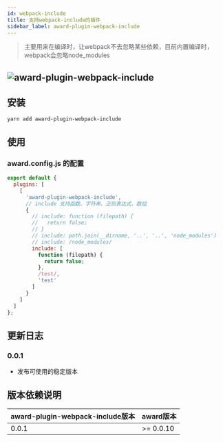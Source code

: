 ```yaml
---
id: webpack-include
title: 支持webpack-include的插件
sidebar_label: award-plugin-webpack-include
---
```


> 主要用来在编译时，让webpack不去忽略某些依赖，目前内置编译时，webpack会忽略node_modules

## ![award-plugin-webpack-include](https://img.shields.io/npm/v/award-plugin-webpack-include.svg)

## 安装

```sh
yarn add award-plugin-webpack-include
```

## 使用

### award.config.js 的配置

```js
export default {
  plugins: [
    [
      'award-plugin-webpack-include',
      // include 支持函数、字符串、正则表达式、数组
      {
        // include: function (filepath) {
        //   return false;
        // }
        // include: path.join(__dirname, '..', '..', 'node_modules')
        // include: /node_modules/
        include: [
          function (filepath) {
            return false;
          },
          /test/,
          'test'
        ]
      }
    ]
  ]
};
```

## 更新日志

### 0.0.1

- 发布可使用的稳定版本

## 版本依赖说明

| award-plugin-webpack-include版本 | award版本 |
| -------------------------------- | --------- |
| 0.0.1                            | >= 0.0.10 |